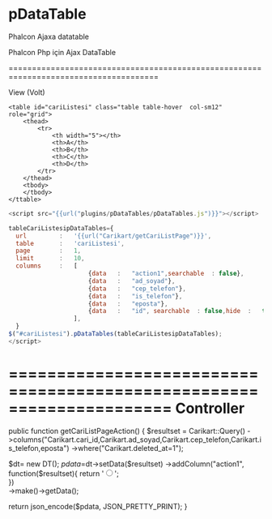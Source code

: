 # pDataTable
Phalcon Ajaxa datatable


Phalcon Php için Ajax DataTable


======================================================================================

View (Volt)
  
  ```
  <table id="cariListesi" class="table table-hover  col-sm12" role="grid">
      <thead>        
          <tr>                                    
              <th width="5"></th>
              <th>A</th>
              <th>B</th>
              <th>C</th>
              <th>D</th>
          </tr>
      </thead>
      <tbody>                                    
      </tbody>
  </ttable>
```
  ```javascript
<script src="{{url("plugins/pDataTables/pDataTables.js")}}"></script>

tableCariListesipDataTables={
    url         :   '{{url("Carikart/getCariListPage")}}',
    table       :   'cariListesi',
    page        :   1, 
    limit       :   10,
    columns     :   [   
                        {data   :   "action1",searchable  : false},
                        {data   :   "ad_soyad"},
                        {data   :   "cep_telefon"},
                        {data   :   "is_telefon"},
                        {data   :   "eposta"},
                        {data   :   "id", searchable  : false,hide  :   true,},
                    ],
    }
$("#cariListesi").pDataTables(tableCariListesipDataTables);
</script>
```
=====================================================================
Controller
=====================================================================
public function getCariListPageAction()
  {
  $resultset  = Carikart::Query()
        ->columns("Carikart.cari_id,Carikart.ad_soyad,Carikart.cep_telefon,Carikart.is_telefon,eposta")
        ->where("Carikart.deleted_at=1");      

  $dt= new DT();
  $pdata =$dt->setData($resultset)
     ->addColumn("action1", function($resultset){
        return '<input type="radio" name="id" value="'.$resultset->cari_id.'" class="cariIdInput"     onClick="JSF__selectedCariKartId('.$resultset->cari_id.')">';  
        })   
    ->make()->getData();

return  json_encode($pdata, JSON_PRETTY_PRINT); 
}
